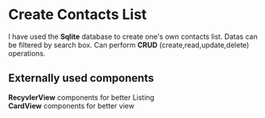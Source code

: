 <h1>Create Contacts List </h1>
I have used the <b>Sqlite</b> database to create one's own contacts list. Datas can be filtered by search box.
Can perform <b>CRUD</b> (create,read,update,delete) operations.

<h2> Externally used components</h2>
<b>RecyvlerView</b> components for better Listing </br>
<b>CardView</b> components for better view </br>
